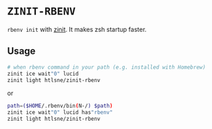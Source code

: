 # `ZINIT-RBENV`

`rbenv init` with [zinit](https://github.com/zdharma/zinit). It makes zsh startup faster.

## Usage

```bash
# when rbenv command in your path (e.g. installed with Homebrew)
zinit ice wait"0" lucid
zinit light htlsne/zinit-rbenv
```

or

```bash
path=($HOME/.rbenv/bin(N-/) $path)
zinit ice wait"0" lucid has"rbenv"
zinit light htlsne/zinit-rbenv
```

